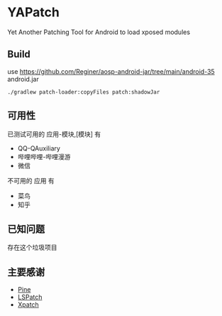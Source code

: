 # YAPatch

Yet Another Patching Tool for Android to load xposed modules

## Build

use https://github.com/Reginer/aosp-android-jar/tree/main/android-35 android.jar

```shell
./gradlew patch-loader:copyFiles patch:shadowJar
```

## 可用性

已测试可用的 应用-模块,[模块] 有

- QQ-QAuxiliary
- 哔哩哔哩-哔哩漫游
- 微信

不可用的 应用 有

- 菜鸟
- 知乎

## 已知问题

存在这个垃圾项目

## 主要感谢
- [Pine](https://github.com/canyie/pine)
- [LSPatch](https://github.com/LSPosed/LSPatch)
- [Xpatch](https://github.com/WindySha/Xpatch)

